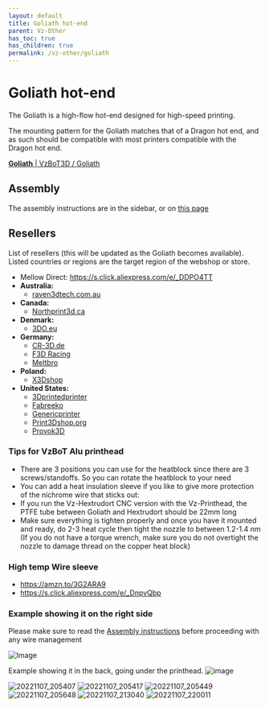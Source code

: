 ```yaml
---
layout: default
title: Goliath hot-end
parent: Vz-Other
has_toc: true
has_children: true
permalink: /vz-other/goliath
---
```


# Goliath hot-end

The Goliath is a high-flow hot-end designed for high-speed printing.

The mounting pattern for the Goliath matches that of a Dragon hot end, and as such should be compatible with most printers compatible with the Dragon hot end.

[**Goliath** \| VzBoT3D / Goliath](https://github.com/VzBoT3D/Goliath)

## Assembly

The assembly instructions are in the sidebar, or on [this page](/vz-other/goliath/assembly)

## Resellers

List of resellers (this will be updated as the Goliath becomes available). Listed countries or regions are the target region of the webshop or store.

- Mellow Direct: <https://s.click.aliexpress.com/e/_DDPO4TT>
- **Australia:**
  - [raven3dtech.com.au](https://raven3dtech.com.au/product/mellow-goliath-air-water/)
- **Canada:**
  - [Northprint3d.ca](https://northprint3d.ca/product/vzbot-mellow-goliath-lsd-hotend/)
- **Denmark:**
  - [3DO.eu](https://3do.eu/)
- **Germany:**
  - [CR-3D.de](https://www.cr3d.de/)
  - [F3D Racing](https://f3d-racing-fdm.myshopify.com/)
  - [Meltbro](https://meltbro.de/mellow-vzbot-awd-330-3d-drucker-bausatz-metall-komponenten-golitath-hotend-hextrudort.html)
- **Poland:**
  - [X3Dshop](https://x3dshop.com/products/drukarka-3d-mellow-vzbot-330-kit-1)
- **United States:**
  - [3Dprintedprinter](https://3Dprintedprinters.com)
  - [Fabreeko](https://www.fabreeko.com/collections/hot-ends/products/vz-bot-goliath-hot-end-by-mellow)
  - [Genericprinter](https://www.genericprinter.com/product/goliath-air-water-v2-hotend/)
  - [Print3Dshop.org](https://print3dshop.org/)
  - [Provok3D](https://provok3d.com/vzbot-2/?v=0a10a0b3e53b)

### Tips for VzBoT Alu printhead

- There are 3 positions you can use for the heatblock since there are 3 screws/standoffs. So you can rotate the heatblock to your need
- You can add a heat insulation sleeve if you like to give more protection of the nichrome wire that sticks out:
- If you run the Vz-Hextrudort CNC version with the Vz-Printhead, the PTFE tube between Goliath and Hextrudort should be 22mm long
- Make sure everything is tighten properly and once you have it mounted and ready, do 2-3 heat cycle then tight the nozzle to between 1.2-1.4 nm (If you do not have a torque wrench, make sure you do not overtight the nozzle to damage thread on the copper heat block)

### High temp Wire sleeve

- <https://amzn.to/3G2ARA9>
- <https://s.click.aliexpress.com/e/_DnpvQbp>

### Example showing it on the right side

Please make sure to read the [Assembly instructions](/vz-other/goliath/assembly) before proceeding with any wire management

![Image](https://user-images.githubusercontent.com/37383368/211330774-17573318-2ac8-4077-9e59-f4db8dd18e41.png)

Example showing it in the back, going under the printhead.
![image](https://user-images.githubusercontent.com/37383368/208245292-aa2bffb6-cb29-4fb6-96e3-291e09dfa14b.png)

![20221107_205407](https://user-images.githubusercontent.com/37383368/207979093-63196e0d-56f3-424a-982e-e1408709f36a.jpg)
![20221107_205417](https://user-images.githubusercontent.com/37383368/207979099-c6cb17ce-aef3-4f82-851b-9f2643172785.jpg)
![20221107_205449](https://user-images.githubusercontent.com/37383368/207979102-fba86465-7fe5-4680-8fc2-2dcbefa9aa84.jpg)
![20221107_205648](https://user-images.githubusercontent.com/37383368/207979107-f9026d3d-9ea8-4a57-a937-56f9bd4a0955.jpg)
![20221107_213040](https://user-images.githubusercontent.com/37383368/207979109-92774b52-75a1-4881-99ba-b982ff06326d.jpg)
![20221107_220011](https://user-images.githubusercontent.com/37383368/207979116-aab0bb29-bc96-4824-a3e9-ac4392a51665.jpg)